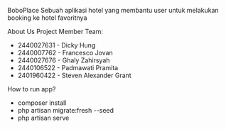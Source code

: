 BoboPlace
Sebuah aplikasi hotel yang membantu user untuk melakukan booking ke hotel favoritnya

About Us
Project Member Team:

-  2440027631 - Dicky Hung
-  2440007762 - Francesco Jovan
-  2440027676 - Ghaly Zahirsyah
-  2440106522 - Padmawati Pramita
-  2401960422 - Steven Alexander Grant

How to run app?

-  composer install
-  php artisan migrate:fresh --seed
-  php artisan serve

